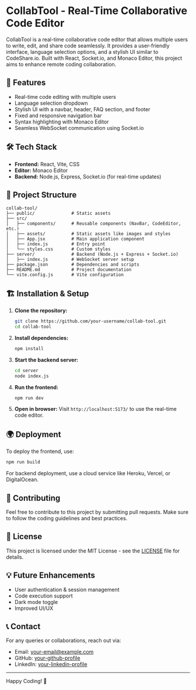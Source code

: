 # CollabTool - Real-Time Collaborative Code Editor

CollabTool is a real-time collaborative code editor that allows multiple users to write, edit, and share code seamlessly. It provides a user-friendly interface, language selection options, and a stylish UI similar to CodeShare.io. Built with React, Socket.io, and Monaco Editor, this project aims to enhance remote coding collaboration.

## 🚀 Features
- Real-time code editing with multiple users
- Language selection dropdown
- Stylish UI with a navbar, header, FAQ section, and footer
- Fixed and responsive navigation bar
- Syntax highlighting with Monaco Editor
- Seamless WebSocket communication using Socket.io

## 🛠 Tech Stack
- **Frontend:** React, Vite, CSS
- **Editor:** Monaco Editor
- **Backend:** Node.js, Express, Socket.io (for real-time updates)

## 📂 Project Structure
```
collab-tool/
├── public/              # Static assets
├── src/
│   ├── components/      # Reusable components (NavBar, CodeEditor, etc.)
│   ├── assets/          # Static assets like images and styles
│   ├── App.jsx          # Main application component
│   ├── index.js         # Entry point
│   └── styles.css       # Custom styles
├── server/              # Backend (Node.js + Express + Socket.io)
│   ├── index.js         # WebSocket server setup
├── package.json         # Dependencies and scripts
├── README.md            # Project documentation
└── vite.config.js       # Vite configuration
```

## 🏗 Installation & Setup
1. **Clone the repository:**
   ```sh
   git clone https://github.com/your-username/collab-tool.git
   cd collab-tool
   ```

2. **Install dependencies:**
   ```sh
   npm install
   ```

3. **Start the backend server:**
   ```sh
   cd server
   node index.js
   ```

4. **Run the frontend:**
   ```sh
   npm run dev
   ```

5. **Open in browser:**
   Visit `http://localhost:5173/` to use the real-time code editor.

## 🌍 Deployment
To deploy the frontend, use:
```sh
npm run build
```
For backend deployment, use a cloud service like Heroku, Vercel, or DigitalOcean.

## 🤝 Contributing
Feel free to contribute to this project by submitting pull requests. Make sure to follow the coding guidelines and best practices.

## 📜 License
This project is licensed under the MIT License - see the [LICENSE](LICENSE) file for details.

## 💡 Future Enhancements
- User authentication & session management
- Code execution support
- Dark mode toggle
- Improved UI/UX

## 📞 Contact
For any queries or collaborations, reach out via:
- Email: your-email@example.com
- GitHub: [your-github-profile](https://github.com/your-username)
- LinkedIn: [your-linkedin-profile](https://linkedin.com/in/your-profile)

---
Happy Coding! 🚀

